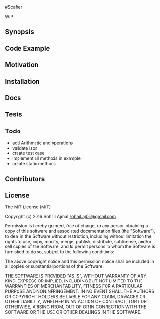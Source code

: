 #Scaffer

WIP

## Synopsis

## Code Example

## Motivation

## Installation

## Docs

## Tests

## Todo

* add Arithmetic and operations
* validate json
* create test case
* implement all methods in example
* create static methods

## Contributors

## License

The MIT License (MIT)

Copyright (c) 2016 Sohail Ajmal sohail.aj05@gmail.com

Permission is hereby granted, free of charge, to any person obtaining a copy
of this software and associated documentation files (the "Software"), to deal
in the Software without restriction, including without limitation the rights
to use, copy, modify, merge, publish, distribute, sublicense, and/or sell
copies of the Software, and to permit persons to whom the Software is
furnished to do so, subject to the following conditions:

The above copyright notice and this permission notice shall be included in all
copies or substantial portions of the Software.

THE SOFTWARE IS PROVIDED "AS IS", WITHOUT WARRANTY OF ANY KIND, EXPRESS OR
IMPLIED, INCLUDING BUT NOT LIMITED TO THE WARRANTIES OF MERCHANTABILITY,
FITNESS FOR A PARTICULAR PURPOSE AND NONINFRINGEMENT. IN NO EVENT SHALL THE
AUTHORS OR COPYRIGHT HOLDERS BE LIABLE FOR ANY CLAIM, DAMAGES OR OTHER
LIABILITY, WHETHER IN AN ACTION OF CONTRACT, TORT OR OTHERWISE, ARISING FROM,
OUT OF OR IN CONNECTION WITH THE SOFTWARE OR THE USE OR OTHER DEALINGS IN THE
SOFTWARE.

